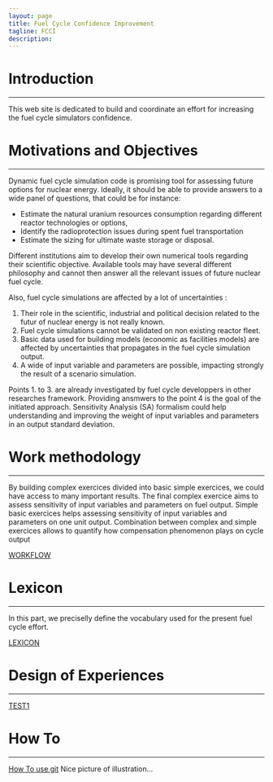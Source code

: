 ```yaml
---
layout: page
title: Fuel Cycle Confidence Improvement
tagline: FCCI 
description:
---
```


# Introduction
---

This web site is dedicated to build and coordinate an effort for increasing the fuel cycle simulators confidence.

# Motivations and Objectives
---

Dynamic fuel cycle simulation code is promising tool for assessing future options for nuclear energy. Ideally, it should be able to provide answers to a wide panel of questions, that could be for instance:

* Estimate the natural uranium resources consumption regarding different reactor technologies or options,
* Identify the radioprotection issues during spent fuel transportation
* Estimate the sizing for ultimate waste storage or disposal.

Different institutions aim to develop their own numerical tools regarding their scientific objective. Available tools may have several different philosophy and cannot then answer all the relevant issues of future nuclear fuel cycle. 

Also, fuel cycle simulations are affected by a lot of uncertainties :

1. Their role in the scientific, industrial and political decision related to the futur of nuclear energy is not really known.
2. Fuel cycle simulations cannot be validated on non existing reactor fleet.
3. Basic data used for building models (economic as facilities models) are affected by uncertainties that propagates in the fuel cycle simulation output.
4. A wide of input variable and parameters are possible, impacting strongly the result of a scenario simulation.

Points 1. to 3. are already investigated by fuel cycle developpers in other researches framework. Providing ansmwers to the point 4 is the goal of the initiated approach. Sensitivity Analysis (SA) formalism could help understanding and improving the weight of input variables and parameters in an output standard deviation.

# Work methodology
---

By building complex exercices divided into basic simple exercices, we could have access to many important results. The final complex exercice aims to assess sensitivity of input variables and parameters on fuel output. Simple basic exercices helps assessing sensitivity of input variables and parameters on one unit output. Combination between complex and simple exercices allows to quantify how compensation phenomenon plays on cycle output

[WORKFLOW](_pages/workflow.md)

# Lexicon
---

In this part, we preciselly define the vocabulary used for the present fuel cycle effort.

[LEXICON](_pages/lexicon.md)

# Design of Experiences
---

[TEST1](_pages/TEST1.md)

# How To
---
[How To use git](_pages/how_to_index.md)
Nice picture of illustration... 

